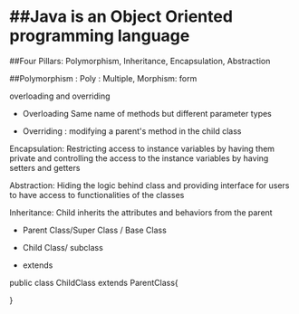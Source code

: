 # ##Java is an Object Oriented programming language
##Four Pillars: Polymorphism, Inheritance, Encapsulation, Abstraction

##Polymorphism : Poly : Multiple, Morphism: form


overloading and overriding


- Overloading Same name of methods but different parameter types


- Overriding : modifying a parent's method in the child class

Encapsulation: Restricting access to instance variables by having them private and controlling the access to the instance variables by having setters and getters

Abstraction: Hiding the logic behind class and providing interface for users to have access to functionalities of the classes


Inheritance: Child inherits the attributes and behaviors from the parent


- Parent Class/Super Class / Base Class

- Child Class/ subclass

- extends

public class ChildClass extends ParentClass{

}
